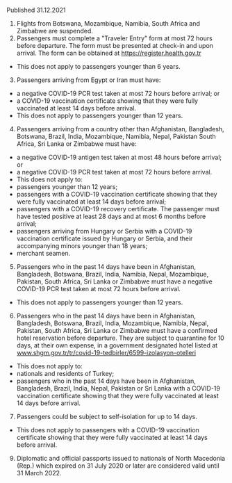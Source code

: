 Published 31.12.2021
1. Flights from Botswana, Mozambique, Namibia, South Africa and Zimbabwe are suspended.
2. Passengers must complete a "Traveler Entry" form at most 72 hours before departure. The form must be presented at check-in and upon arrival. The form can be obtained at <a href="https://register.health.gov.tr">https://register.health.gov.tr</a>
- This does not apply to passengers younger than 6 years.
3. Passengers arriving from Egypt or Iran must have:
- a negative COVID-19 PCR test taken at most 72 hours before arrival; or
- a COVID-19 vaccination certificate showing that they were fully vaccinated at least 14 days before arrival.
- This does not apply to passengers younger than 12 years.
4. Passengers arriving from a country other than Afghanistan, Bangladesh, Botswana, Brazil, India, Mozambique, Namibia, Nepal, Pakistan South Africa, Sri Lanka or Zimbabwe must have:
- a negative COVID-19 antigen test taken at most 48 hours before arrival; or
- a negative COVID-19 PCR test taken at most 72 hours before arrival.
- This does not apply to:
- passengers younger than 12 years;
- passengers with a COVID-19 vaccination certificate showing that they were fully vaccinated at least 14 days before arrival;
- passengers with a COVID-19 recovery certificate. The passenger must have tested positive at least 28 days and at most 6 months before arrival;
- passengers arriving from Hungary or Serbia with a COVID-19 vaccination certificate issued by Hungary or Serbia, and their accompanying minors younger than 18 years;
- merchant seamen.
5. Passengers who in the past 14 days have been in Afghanistan, Bangladesh, Botswana, Brazil, India, Namibia, Nepal, Mozambique, Pakistan, South Africa, Sri Lanka or Zimbabwe must have a negative COVID-19 PCR test taken at most 72 hours before arrival.
- This does not apply to passengers younger than 12 years.
6. Passengers who in the past 14 days have been in Afghanistan, Bangladesh, Botswana, Brazil, India, Mozambique, Namibia, Nepal, Pakistan, South Africa, Sri Lanka or Zimbabwe must have a confirmed hotel reservation before departure. They are subject to quarantine for 10 days, at their own expense, in a government designated hotel listed at <a href="http://www.shgm.gov.tr/tr/covid-19-tedbirler/6599-izolasyon-otelleri">www.shgm.gov.tr/tr/covid-19-tedbirler/6599-izolasyon-otelleri</a>
- This does not apply to:
- nationals and residents of Turkey;
- passengers who in the past 14 days have been in Afghanistan, Bangladesh, Brazil, India, Nepal, Pakistan or Sri Lanka with a COVID-19 vaccination certificate showing that they were fully vaccinated at least 14 days before arrival.
7. Passengers could be subject to self-isolation for up to 14 days.
- This does not apply to passengers with a COVID-19 vaccination certificate showing that they were fully vaccinated at least 14 days before arrival.
9. Diplomatic and official passports issued to nationals of North Macedonia (Rep.) which expired on 31 July 2020 or later are considered valid until 31 March 2022.